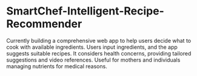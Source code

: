 # SmartChef-Intelligent-Recipe-Recommender
Currently building a comprehensive web app to help users decide what to cook with available ingredients. Users input ingredients, and the app suggests suitable recipes. It considers health concerns, providing tailored suggestions and video references. Useful for mothers and individuals managing nutrients for medical reasons.
